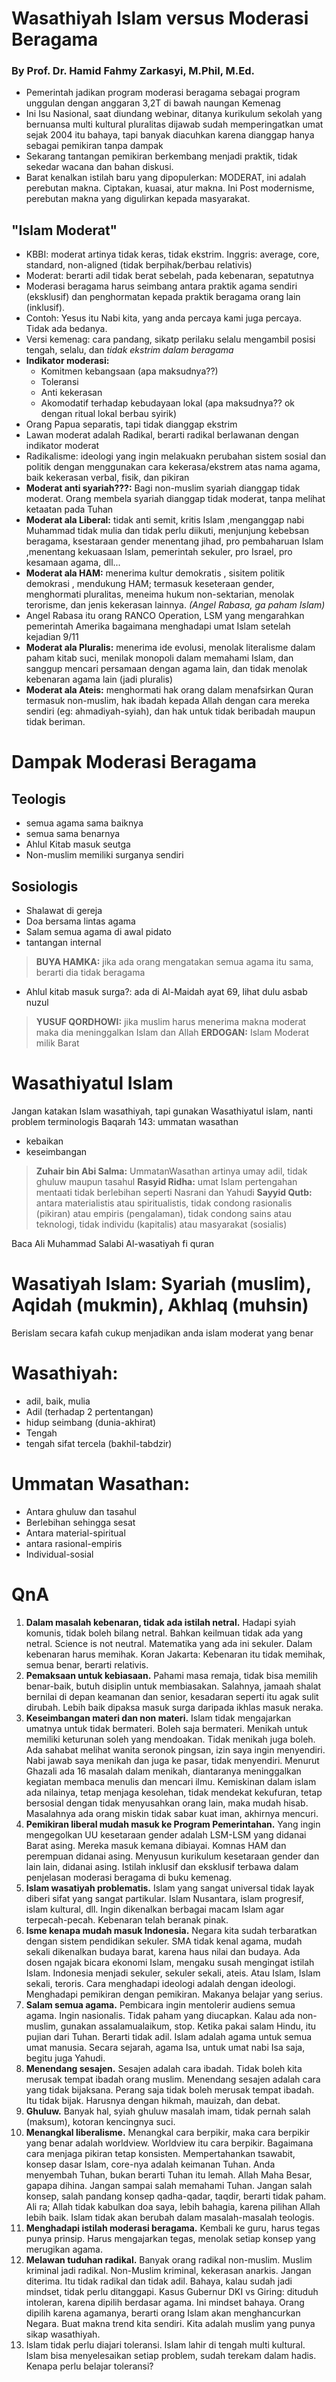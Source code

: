 # Wasathiyah Islam versus Moderasi Beragama
### By Prof. Dr. Hamid Fahmy Zarkasyi, M.Phil, M.Ed.
- Pemerintah jadikan program moderasi beragama sebagai program unggulan dengan anggaran 3,2T di bawah naungan Kemenag
- Ini Isu Nasional, saat diundang webinar, ditanya kurikulum sekolah yang bernuansa multi kultural pluralitas dijawab sudah memperingatkan umat sejak 2004 itu bahaya, tapi banyak diacuhkan karena dianggap hanya sebagai pemikiran tanpa dampak
- Sekarang tantangan pemikiran berkembang menjadi praktik, tidak sekedar wacana dan bahan diskusi. 
- Barat kenalkan istilah baru yang dipopulerkan: MODERAT, ini adalah perebutan makna. Ciptakan, kuasai, atur makna. Ini Post modernisme, perebutan makna yang digulirkan kepada masyarakat.
## "Islam Moderat" 
- KBBI: moderat artinya tidak keras, tidak ekstrim. Inggris: average, core, standard, non-aligned (tidak berpihak/berbau relativis)
- Moderat: berarti adil tidak berat sebelah, pada kebenaran, sepatutnya
- Moderasi beragama harus seimbang antara praktik agama sendiri (eksklusif) dan penghormatan kepada praktik beragama orang lain (inklusif).
- Contoh: Yesus itu Nabi kita, yang anda percaya kami juga percaya. Tidak ada bedanya.
- Versi kemenag: cara pandang, sikatp perilaku selalu mengambil posisi tengah, selalu, dan *tidak ekstrim dalam beragama*
- **Indikator moderasi:**
	- Komitmen kebangsaan (apa maksudnya??)
	- Toleransi
	- Anti kekerasan
	- Akomodatif terhadap kebudayaan lokal (apa maksudnya?? ok dengan ritual lokal berbau syirik)
- Orang Papua separatis, tapi tidak dianggap ekstrim
- Lawan moderat adalah Radikal, berarti radikal berlawanan dengan indikator moderat
- Radikalisme: ideologi yang ingin melakuakn perubahan sistem sosial dan politik dengan menggunakan cara kekerasa/ekstrem atas nama agama, baik kekerasan verbal, fisik, dan pikiran
- **Moderat anti syariah???:** Bagi non-muslim syariah dianggap tidak moderat. Orang membela syariah dianggap tidak moderat, tanpa melihat ketaatan pada Tuhan
- **Moderat ala Liberal:** tidak anti semit, kritis Islam ,menganggap nabi Muhammad tidak mulia dan tidak perlu diikuti, menjunjung kebebsan beragama, ksestaraan gender menentang jihad, pro pembaharuan Islam ,menentang kekuasaan Islam, pemerintah sekuler, pro Israel, pro kesamaan agama, dll...
- **Moderat ala HAM:** menerima kultur demokratis , sisitem politik demokrasi , mendukung HAM; termasuk keseteraan gender, menghormati pluralitas, meneima hukum non-sektarian, menolak terorisme, dan jenis kekerasan lainnya. *(Angel Rabasa, ga paham Islam)*
- Angel Rabasa itu orang RANCO Operation, LSM yang mengarahkan pemerintah Amerika bagaimana menghadapi umat Islam setelah kejadian 9/11
- **Moderat ala Pluralis:** menerima ide evolusi, menolak literalisme dalam paham kitab suci, menilak monopoli dalam memahami Islam, dan sanggup mencari persamaan dengan agama lain, dan tidak menolak kebenaran agama lain (jadi pluralis)
- **Moderat ala Ateis:** menghormati hak orang dalam menafsirkan Quran termasuk non-muslim, hak ibadah kepada Allah dengan cara mereka sendiri (eg: ahmadiyah-syiah), dan hak untuk tidak beribadah maupun tidak beriman.
# Dampak Moderasi Beragama
## Teologis
- semua agama sama baiknya
- semua sama benarnya
- Ahlul Kitab masuk seutga
- Non-muslim memiliki surganya sendiri
## Sosiologis
- Shalawat di gereja
- Doa bersama lintas agama
- Salam semua agama di awal pidato
- tantangan internal
> **BUYA HAMKA:** jika ada orang mengatakan semua agama itu sama, berarti dia tidak beragama
- Ahlul kitab masuk surga?: ada di Al-Maidah ayat 69, lihat dulu asbab nuzul
> **YUSUF QORDHOWI:** jika muslim harus menerima makna moderat maka dia meninggalkan Islam dan Allah
> **ERDOGAN:** Islam Moderat milik Barat
# Wasathiyatul Islam
Jangan katakan Islam wasathiyah, tapi gunakan Wasathiyatul islam, nanti problem terminologis
Baqarah 143: ummatan wasathan
- kebaikan 
- keseimbangan

> **Zuhair bin Abi Salma:** UmmatanWasathan artinya umay adil, tidak ghuluw maupun tasahul
> **Rasyid Ridha:** umat Islam pertengahan mentaati tidak berlebihan seperti Nasrani dan Yahudi
> **Sayyid Qutb:** antara materialistis atau spiritualistis, tidak condong rasionalis (pikiran) atau empiris (pengalaman), tidak condong sains atau teknologi, tidak individu (kapitalis) atau masyarakat (sosialis)

Baca Ali Muhammad Salabi Al-wasatiyah fi quran
# Wasatiyah Islam: Syariah (muslim), Aqidah (mukmin), Akhlaq (muhsin) 
Berislam secara kafah cukup menjadikan anda islam moderat yang benar
# Wasathiyah:
- adil, baik, mulia
- Adil (terhadap 2 pertentangan)
- hidup seimbang (dunia-akhirat)
- Tengah
- tengah sifat tercela (bakhil-tabdzir)
# Ummatan Wasathan:
- Antara ghuluw dan tasahul
- Berlebihan sehingga sesat 
- Antara material-spiritual
- antara rasional-empiris
- Individual-sosial

# QnA
1. **Dalam masalah kebenaran, tidak ada istilah netral.** Hadapi syiah komunis, tidak boleh bilang netral. Bahkan keilmuan tidak ada yang netral. Science is not neutral. Matematika yang ada ini sekuler. Dalam kebenaran harus memihak. Koran Jakarta: Kebenaran itu tidak memihak, semua benar, berarti relativis.
2. **Pemaksaan untuk kebiasaan.** Pahami masa remaja, tidak bisa memilih benar-baik, butuh disiplin untuk membiasakan. Salahnya, jamaah shalat bernilai di depan keamanan dan senior, kesadaran seperti itu agak sulit dirubah. Lebih baik dipaksa masuk surga daripada ikhlas masuk neraka.
3. **Keseimbangan materi dan non materi.** Islam tidak mengajarkan umatnya untuk tidak bermateri. Boleh saja bermateri. Menikah untuk memiliki keturunan soleh yang mendoakan. Tidak menikah juga boleh. Ada sahabat melihat wanita seronok pingsan, izin saya ingin menyendiri. Nabi jawab saya menikah dan juga ke pasar, tidak menyendiri. Menurut Ghazali ada 16 masalah dalam menikah, diantaranya meninggalkan kegiatan membaca menulis dan mencari ilmu. Kemiskinan dalam islam ada nilainya, tetap menjaga kesolehan, tidak mendekat kekufuran, tetap bersosial dengan tidak menyusahkan orang lain, maka mudah hisab. Masalahnya ada orang miskin tidak sabar kuat iman, akhirnya mencuri. 
4. **Pemikiran liberal mudah masuk ke Program Pemerintahan.** Yang ingin mengegolkan UU kesetaraan gender adalah LSM-LSM yang didanai Barat asing. Mereka masuk kemana dibiayai. Komnas HAM dan perempuan didanai asing. Menyusun kurikulum kesetaraan gender dan lain lain, didanai asing. Istilah inklusif dan eksklusif terbawa dalam penjelasan moderasi beragama di buku kemenag. 
5. **Islam wasatiyah problematis.** Islam yang sangat universal tidak layak diberi sifat yang sangat partikular. Islam Nusantara, islam progresif, islam kultural, dll. Ingin dikenalkan berbagai macam Islam agar terpecah-pecah. Kebenaran telah beranak pinak.
6. **Isme kenapa mudah masuk Indonesia.** Negara kita sudah terbaratkan dengan sistem pendidikan sekuler. SMA tidak kenal agama, mudah sekali dikenalkan budaya barat, karena haus nilai dan budaya. Ada dosen ngajak bicara ekonomi Islam, mengaku susah mengingat istilah Islam. Indonesia menjadi sekuler, sekuler sekali, ateis. Atau Islam, Islam sekali, teroris. Cara menghadapi ideologi adalah dengan ideologi. Menghadapi pemikiran dengan pemikiran. Makanya belajar yang serius.
7. **Salam semua agama.** Pembicara ingin mentolerir audiens semua agama. Ingin nasionalis. Tidak paham yang diucapkan. Kalau ada non-muslim, gunakan assalamualaikum, stop. Ketika pakai salam Hindu, itu pujian dari Tuhan. Berarti tidak adil. Islam adalah agama untuk semua umat manusia. Secara sejarah, agama Isa, untuk umat nabi Isa saja, begitu juga Yahudi. 
8. **Menendang sesajen.** Sesajen adalah cara ibadah. Tidak boleh kita merusak tempat ibadah orang muslim. Menendang sesajen adalah cara yang tidak bijaksana. Perang saja tidak boleh merusak tempat ibadah. Itu tidak bijak. Harusnya dengan hikmah, mauizah, dan debat.
9. **Ghuluw.** Banyak hal, syiah ghuluw masalah imam, tidak pernah salah (maksum), kotoran kencingnya suci. 
10. **Menangkal liberalisme.** Menangkal cara berpikir, maka cara berpikir yang benar adalah worldview. Worldview itu cara berpikir. Bagaimana cara menjaga pikiran tetap konsisten. Mempertahankan tsawabit, konsep dasar Islam, core-nya adalah keimanan Tuhan. Anda menyembah Tuhan, bukan berarti Tuhan itu lemah. Allah Maha Besar, gapapa dihina. Jangan sampai salah memahami Tuhan. Jangan salah konsep, salah pandang konsep qadha-qadar, taqdir, berarti tidak paham. Ali ra; Allah tidak kabulkan doa saya, lebih bahagia, karena pilihan Allah lebih baik. Islam tidak akan berubah dalam masalah-masalah teologis.
11. **Menghadapi istilah moderasi beragama.** Kembali ke guru, harus tegas punya prinsip. Harus mengajarkan tegas, menolak setiap konsep yang merugikan agama.
12. **Melawan tuduhan radikal.** Banyak orang radikal non-muslim. Muslim kriminal jadi radikal. Non-Muslim kriminal, kekerasan anarkis. Jangan diterima. Itu tidak radikal dan tidak adil. Bahaya, kalau sudah jadi mindset, tidak perlu ditanggapi. Kasus Gubernur DKI vs Giring: dituduh intoleran, karena dipilih berdasar agama. Ini mindset bahaya. Orang dipilih karena agamanya, berarti orang Islam akan menghancurkan Negara. Buat makna trend kita sendiri. Kita adalah muslim yang punya sikap wasathiyah. 
13. Islam tidak perlu diajari toleransi. Islam lahir di tengah multi kultural. Islam bisa menyelesaikan setiap problem, sudah terekam dalam hadis. Kenapa perlu belajar toleransi? 